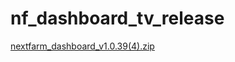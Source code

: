 # nf_dashboard_tv_release
[nextfarm_dashboard_v1.0.39(4).zip](https://github.com/user-attachments/files/16711739/nextfarm_dashboard_v1.0.39.4.zip)
